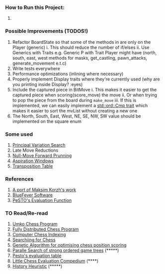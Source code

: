 ### How to Run this Project:
1. 



### Possible Improvements (TODOS!)
1. Refactor BoardState so that some of the methods in are only on the Player (generic)
    i. This should reduce the number of if/elses
    ii. Use Generics with Traits e.g. Generic P with Trait Player might have (north, south, east, west methods for masks, get_castling, pawn_attacks, generate_movement e.t.c)
2. Write tests everywhere
3. Performance optimizations (inlining where necessary)
4. Properly implement Display traits where they're currently used (why are you printing inside Display? :eyes)
5. Include the captured piece in BitMove
    i. This makes it easier to get the captured piece when scoring(score_move) the move
    ii. Or when trying to pop the piece from the board during `make_move`
    iii. If this is implemented, we can easily implement a [std::ord::Cmp trait](https://doc.rust-lang.org/std/cmp/trait.Ord.html) which makes it easier to sort the mvList without creating a new one
6. The North, South, East, West, NE, SE, NW, SW value should be implemented on the square enum






### Some used

1. [Principal Variation Search](https://www.chessprogramming.org/Principal_Variation_Search#Pseudo_Code)
2. Late Move Reductions
3. [Null-Move Forward Prunning](https://web.archive.org/web/20071031095933/http://www.brucemo.com/compchess/programming/nullmove.htm)
4. [Aspiration Windows](https://web.archive.org/web/20071031095918/http://www.brucemo.com/compchess/programming/aspiration.htm)
5. [Transposition Table](https://web.archive.org/web/20071031100051/http://www.brucemo.com/compchess/programming/hashing.htm)



### References
1. [A port of Maksim Korzh's work](https://www.youtube.com/playlist?list=PLmN0neTso3Jxh8ZIylk74JpwfiWNI76Cs)
2. [BlueFever Software](https://www.youtube.com/playlist?list=PLZ1QII7yudbc-Ky058TEaOstZHVbT-2hg)
3. [PeSTO's Evaluation Function](https://www.chessprogramming.org/PeSTO%27s_Evaluation_Function)



### TO Read/Re-read
1. [Umko Chess Program](https://ev.fe.uni-lj.si/3-2011/Boskovic.pdf)
2. [Fully Distributed Chess Program](https://citeseerx.ist.psu.edu/document?repid=rep1&type=pdf&doi=6b75facdf4608cbd798092ec6eb5436b2209e361)
3. [Computer Chess Indexing](https://citeseerx.ist.psu.edu/document?repid=rep1&type=pdf&doi=02f623a38001a3288281c742f86c4775e446c33f)
5. [Searchiing for Chess](https://webdocs.cs.ualberta.ca/~tony/TechnicalReports/TR87-6.pdf)
6. [Genetic Algorithm for optimising chess position scoring](https://cs.uef.fi/pub/Theses/2004_MSc_Aksenov_Petr.pdf)
7. [Paralle Search of strong ordered game trees](https://dl.acm.org/doi/pdf/10.1145/356893.356895) (*****)
8. [Pesto's evaluation table](https://www.chessprogramming.org/PeSTO%27s_Evaluation_Function)
9. [Little Chess Evaluation Compedium](https://www.chessprogramming.org/images/7/70/LittleChessEvaluationCompendium.pdf) (****)
10. [History Heuristic](https://www.chessprogramming.org/History_Heuristic) (*****)
